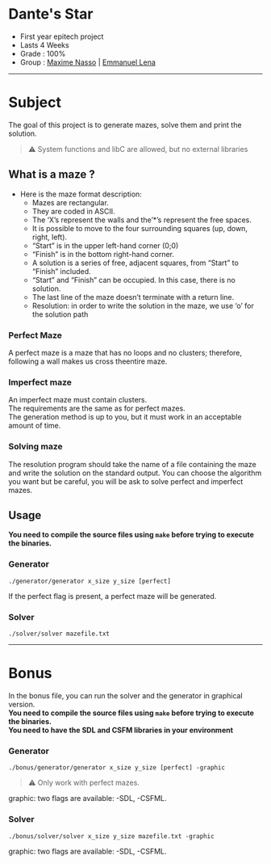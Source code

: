 # Dante's Star

* First year epitech project
* Lasts 4 Weeks
* Grade : 100%
* Group : [Maxime Nasso](https://github.com/MaximeNasso) | [Emmanuel Lena](https://github.com/ScihaproQ)

- - -

# Subject

The goal of this project is to generate mazes, solve them and print the solution.
> :warning: System functions and libC are allowed, but no external libraries

## What is a maze ?

- Here is the maze format description:
    - Mazes are rectangular.
    - They are coded in ASCII.
    - The ‘X’s represent the walls and the’*’s represent the free spaces.
    - It is possible to move to the four surrounding squares (up, down, right, left).
    - “Start” is in the upper left-hand corner (0;0)
    - “Finish” is in the bottom right-hand corner.
    - A solution is a series of free, adjacent squares, from “Start” to “Finish” included.
    - “Start” and “Finish” can be occupied. In this case, there is no solution.
    - The last line of the maze doesn’t terminate with a return line.
    - Resolution: in order to write the solution in the maze, we use ‘o’ for the solution path

### Perfect Maze

A perfect maze is a maze that has no loops and no clusters; therefore, following a wall makes us cross theentire maze.

### Imperfect maze

An imperfect maze must contain clusters.\
The requirements are the same as for perfect mazes.\
The generation method is up to you, but it must work in an acceptable amount of time.

### Solving maze

The resolution program should take the name of a file containing the maze and write the solution on the standard output.
You can choose the algorithm you want but be careful, you will be ask to solve perfect and imperfect mazes.

## Usage

**You need to compile the source files using ```make``` before trying to execute the binaries.**

### Generator

```./generator/generator x_size y_size [perfect]```

If the perfect flag is present, a perfect maze will be generated.

### Solver

```./solver/solver mazefile.txt```

- - -

# Bonus

In the bonus file, you can run the solver and the generator in graphical version.\
**You need to compile the source files using ```make``` before trying to execute the binaries.**\
**You need to have the SDL and CSFM libraries in your environment**

### Generator

 ```./bonus/generator/generator x_size y_size [perfect] -graphic```

> :warning: Only work with perfect mazes.

graphic: two flags are available: -SDL, -CSFML.

### Solver

 ```./bonus/solver/solver x_size y_size mazefile.txt -graphic```
 
 graphic: two flags are available: -SDL, -CSFML.

